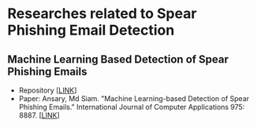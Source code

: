 # Researches related to Spear Phishing Email Detection

## Machine Learning Based Detection of Spear Phishing Emails
- Repository [[LINK](https://github.com/MdSiamAnsary/ClassificationTasks/tree/main/Spear%20Phishing%20Email%20Detection/Machine%20Learning%20Based%20Detection%20of%20Spear%20Phishing%20Emails)]
- Paper: Ansary, Md Siam. "Machine Learning-based Detection of Spear Phishing Emails." International Journal of Computer Applications 975: 8887.
  [[LINK](https://www.ijcaonline.org/archives/volume187/number24/machine-learning-based-detection-of-spear-phishing-emails/)]
 
